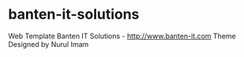 banten-it-solutions
===================

Web Template Banten IT Solutions - http://www.banten-it.com
Theme Designed by Nurul Imam